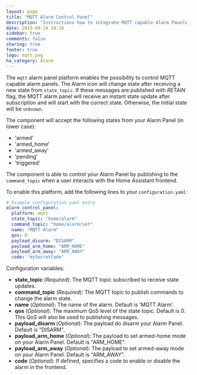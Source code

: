 ```yaml
---
layout: page
title: "MQTT Alarm Control Panel"
description: "Instructions how to integrate MQTT capable Alarm Panels into Home Assistant."
date: 2015-09-14 19:10
sidebar: true
comments: false
sharing: true
footer: true
logo: mqtt.png
ha_category: Alarm
---
```


The `mqtt` alarm panel platform enables the possibility to control MQTT capable alarm panels. The Alarm icon will change state after receiving a new state from `state_topic`. If these messages are published with *RETAIN* flag, the MQTT alarm panel will receive an instant state update after subscription and will start with the correct state. Otherwise, the initial state will be `unknown`.

The component will accept the following states from your Alarm Panel (in lower case):

- 'armed'
- 'armed_home'
- 'armed_away'
- 'pending'
- 'triggered'

The component is able to control your Alarm Panel by publishing to the `command_topic` when a user interacts with the Home Assistant frontend.

To enable this platform, add the following lines to your `configuration.yaml`:

```yaml
# Example configuration.yaml entry
alarm_control_panel:
  platform: mqtt
  state_topic: "home/alarm"
  command_topic: "home/alarm/set"
  name: "MQTT Alarm"
  qos: 0
  payload_disarm: "DISARM"
  payload_arm_home: "ARM_HOME"
  payload_arm_away: "ARM_AWAY"
  code: "mySecretCode"
```

Configuration variables:

- **state_topic** (*Required*): The MQTT topic subscribed to receive state updates.
- **command_topic** (*Required*): The MQTT topic to publish commands to change the alarm state.
- **name** (*Optional*): The name of the alarm. Default is 'MQTT Alarm'.
- **qos** (*Optional*): The maximum QoS level of the state topic. Default is 0. This QoS will also be used to publishing messages.
- **payload_disarm** (*Optional*): The payload do disarm your Alarm Panel. Default is "DISARM".
- **payload_arm_home** (*Optional*): The payload to set armed-home mode on your Alarm Panel. Default is "ARM_HOME".
- **payload_arm_away** (*Optional*): The payload to set armed-away mode on your Alarm Panel. Default is "ARM_AWAY".
- **code** (*Optional*): If defined, specifies a code to enable or disable the alarm in the frontend.

